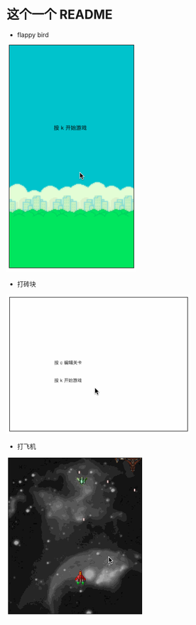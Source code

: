 # 这个一个 README

- flappy bird

![123](screencast/bird.gif)

- 打砖块

![234](screencast/breakout.gif)

- 打飞机

![345](screencast/plane.gif)








